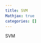 ```yaml
---
title: SVM
Mathjax: true
categories: []
---
```


SVM

<!-- more -->

## SVM: Max Margin and Dual Problem

The basic idea of SVM is max margin: maximize the closest distance of each class to hy classification hyperplane.

Let the trainning set 
$$
\{\boldsymbol{x}_i, y_i\}_{i=1}^{N}, \boldsymbol x_i \in \mathbb{R}^d, y_i \in \{-1, 1\}
$$
 be separated by a hyperplane with the margin $\rho$.

Then
$$
\forall i = 1,2,...,N, y_i(\boldsymbol{w}^\top\boldsymbol x_i+b) \ge \frac{\rho}{2}
$$

where $\mathbf{w}​$ is the unit normal vector of the hyperplane.

Then we rescale the hyperplane with $\frac{\rho}{2}​$
$$
\forall i = 1,2,...,N, y_i(\boldsymbol{w}^\top\boldsymbol x_i+b) \ge 1
$$
For support vectors $\boldsymbol{x}_s$the above inequality is equality.

So now the margin is 
$$
\rho = 2r=2 \frac{|\boldsymbol{w}^\top\boldsymbol x_s+b|}{||\boldsymbol{w}||}=\frac{2}{||\boldsymbol{w}||}
$$

Now we get the primal problem:
$$
\min \frac{1}{2}||\boldsymbol{w}||^2 \\
s.t.\>\>\>\> y_i(\boldsymbol{w}^\top\boldsymbol{x}_i +b)\ge1, \forall i = 1,2,...,N
$$

The predict function is
$$
\hat y = f(\boldsymbol x)=\text{sign}(\boldsymbol{w}^\top \boldsymbol x + b)
$$

Lagrangian function:
$$
L(\boldsymbol{w}, b, \boldsymbol\alpha) = \frac{1}{2}||\boldsymbol{w}||^2 - \sum_{i=1}^{N}\alpha_i (y_i(\boldsymbol{w}^\top\boldsymbol x_i+b) - 1), \boldsymbol \alpha \ge 0
$$
The primal problem is $\min_\boldsymbol{w, b} \max_{\boldsymbol \alpha \ge 0} L(\boldsymbol{w}, b, \boldsymbol \alpha)$

Then the dual problem is $\max_{\boldsymbol \alpha \ge 0} \min_{\boldsymbol{w},b}L(\boldsymbol{w},b,\boldsymbol \alpha)​$

To minimize with parameter $\boldsymbol{w}$ and $b$, their deriative should be zeros:
$$
\frac{\partial L}{\partial \boldsymbol{w}}=\boldsymbol{w}-\sum_{i=1}^{N}\alpha_i y_i\boldsymbol x_i \\
\frac{\partial L}{\partial b} = -\sum_{i=1}^{N}\alpha_iy_i
$$
Therefore:
$$
\boldsymbol{w}^*=\sum_{i=1}^{N}\alpha_iy_i\boldsymbol x_i\\
\sum_{i=1}^{N}\alpha_iy_i=0
$$
Then substitute $\boldsymbol{w}$:
$$
L(\boldsymbol \alpha, b)=\frac{1}{2}||\sum_{i=1}^{N}\alpha_iy_i\boldsymbol x_i||^2-\sum_{i=1}^{N}[\alpha_iy_i\sum_{j=1}^N\alpha_jy_j\boldsymbol x_j^\top \boldsymbol x_i+\alpha_iy_ib] \\
=\boldsymbol \alpha^\top \boldsymbol 1 - \frac{1}{2}\boldsymbol \alpha^\top\mathbf{Y}\mathbf{G}\mathbf{Y}\boldsymbol \alpha - b \sum_{i=1}^{N}\alpha_iy_i \\
=\boldsymbol \alpha^\top \boldsymbol 1 - \frac{1}{2}\boldsymbol \alpha^\top\mathbf{Y}\mathbf{G}\mathbf{Y}\boldsymbol \alpha
$$

Now we get the dual problem:
$$
\max \boldsymbol \alpha^\top \boldsymbol 1 - \frac{1}{2}\boldsymbol \alpha^\top\mathbf{Y}\mathbf{G}\mathbf{Y}\boldsymbol \alpha \\
s.t.\>\>\>\>\boldsymbol \alpha\ge0
$$

In order to place the hyperplane in the middle of two classes:
$$
b=-\frac{\max_{i:y_i=-1}\boldsymbol{w}^\top\boldsymbol x_i + \min_{i:y_i=+1}\boldsymbol{w}^\top\boldsymbol x_i}{2}
$$
Accoding to the complement slackness condition:
$$
\alpha_i(y_i(\boldsymbol{w}^\top\boldsymbol x_i+b) - 1)=0
$$
So only support vectors matter.



## Soft SVM

What if the problem is not linear-seperatable?

The hard SVM primal problem can be rewritten as follows:
$$
\min \frac{1}{2}||\boldsymbol{w}||^2+\sum_{i=1}^{N}l_{0-\infty}(y_i(\boldsymbol{w}^\top\boldsymbol x_i + b) - 1) \\
l_{0-\infty}(x)=\begin{cases}0&x\ge0\\\infty&x<0\end{cases}
$$

Try to tolerate:
$$
\min \frac{1}{2}||\boldsymbol{w}||^2+\sum_{i=1}^{N}l_{0-1}(y_i(\boldsymbol{w}^\top\boldsymbol x_i + b) - 1) \\
l_{0-1}(x)=\begin{cases}0&x\ge0\\1&x<0\end{cases}
$$

But this problem is not convex.

![image-20190308220605185](svm/image-20190308220605185.png){ width=100% }

Hinge loss upper bounds the 0-1 loss.
$$
l_{lin}(x)=\max(0, x+1)
$$

Take hinge loss as an example to solve soft SVM.

Now the problem is
$$
\min \frac{1}{2}||\boldsymbol{w}||^2+\sum_{i=1}^{N}l_{lin}(y_i(\boldsymbol{w}^\top\boldsymbol x_i + b)) \\
l_{lin}(x)=\max(0, 1-x)
$$

Rewrite this problem, and rescale the loss by $C$:
$$
\min \frac{1}{2}||\boldsymbol{w}||^2+C\sum_{i=1}^{N}\xi_i\\
s.t. \>\>\>\> y_i(\boldsymbol{w}^\top\boldsymbol x_i+b) \ge 1-\xi_i,\forall i=1,2,...,N\\
\boldsymbol \xi \ge \boldsymbol 0
$$

The Lagrangian function is:
$$
L(\boldsymbol{w}, \boldsymbol \xi, \boldsymbol \alpha, \boldsymbol \beta)= \frac{1}{2}||\boldsymbol{w}||^2+C\sum_{i=1}^{N}\xi_i - \sum_{i=1}^{N}\alpha_i(y_i(\boldsymbol{w}^\top\boldsymbol x_i+b) - 1 + \xi_i) - \sum_{i=1}^{N}\beta_i\xi_i
$$
Minimize $\mathbf{w}$ and $\boldsymbol \xi$:
$$
\frac{\partial L}{\partial \boldsymbol{w}}=\boldsymbol{w}-\sum_{i=1}^{N}\alpha_iy_i\boldsymbol x_i \\
\frac{\partial L}{\partial \boldsymbol \xi}=C \boldsymbol 1 - \boldsymbol \alpha - \boldsymbol \beta
$$
Therefore
$$
\boldsymbol \beta = C \boldsymbol 1 - \boldsymbol \alpha \ge \boldsymbol 0\\
\boldsymbol w = \sum_{i=1}^{N}\alpha_iy_i\boldsymbol x_i
$$
Then we get the dual problem:
$$
\max \boldsymbol \alpha^\top \boldsymbol 1 - \frac{1}{2}\boldsymbol \alpha^\top\mathbf{Y}\mathbf{G}\mathbf{Y}\boldsymbol \alpha \\
s.t.\>\>\>\>C\boldsymbol 1\ge\boldsymbol\alpha\ge\boldsymbol0
$$



## Kernel

$$
\mathbf{G}=(\boldsymbol x_i^\top \boldsymbol x_j)_{N\times N}
$$

